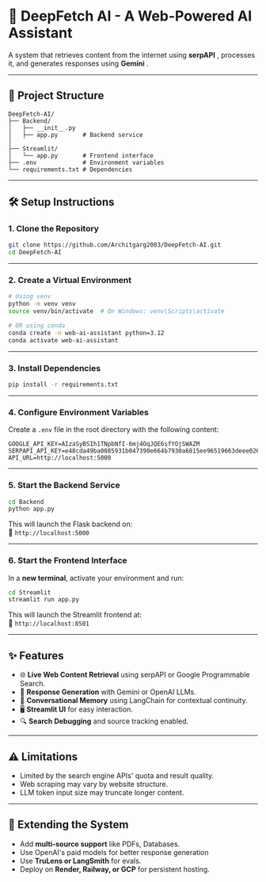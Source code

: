 # 🚀 DeepFetch AI - A Web-Powered AI Assistant

A system that retrieves content from the internet using **serpAPI** , processes it, and generates responses using **Gemini** .

---

## 🔧 Project Structure

```
DeepFetch-AI/
├── Backend/
│   ├── __init__.py
│   ├── app.py       # Backend service
│
├── Streamlit/
│   └── app.py       # Frontend interface
├── .env             # Environment variables
└── requirements.txt # Dependencies
```

---

## 🛠️ Setup Instructions

### 1. Clone the Repository

```bash
git clone https://github.com/Architgarg2003/DeepFetch-AI.git
cd DeepFetch-AI
```

---

### 2. Create a Virtual Environment

```bash
# Using venv
python -m venv venv
source venv/bin/activate  # On Windows: venv\Scripts\activate

# OR using conda
conda create -n web-ai-assistant python=3.12
conda activate web-ai-assistant
```

---

### 3. Install Dependencies

```bash
pip install -r requirements.txt
```

---

### 4. Configure Environment Variables

Create a `.env` file in the root directory with the following content:

```
GOOGLE_API_KEY=AIzaSyBSIh1TNpbNfI-6mj4OqJQE6sfYOjSWAZM
SERPAPI_API_KEY=e48cda49ba0085931b047390e664b7930a6815ee96519663deee0261bc7d01e3
API_URL=http://localhost:5000
```

---

### 5. Start the Backend Service

```bash
cd Backend
python app.py
```

This will launch the Flask backend on:  
📍 `http://localhost:5000`

---

### 6. Start the Frontend Interface

In a **new terminal**, activate your environment and run:

```bash
cd Streamlit
streamlit run app.py
```

This will launch the Streamlit frontend at:  
📍 `http://localhost:8501`

---

## ✨ Features

- 🌐 **Live Web Content Retrieval** using serpAPI or Google Programmable Search.
- 🤖 **Response Generation** with Gemini or OpenAI LLMs.
- 🧠 **Conversational Memory** using LangChain for contextual continuity.
- 🖥️ **Streamlit UI** for easy interaction.
- 🔍 **Search Debugging** and source tracking enabled.

---

## ⚠️ Limitations

- Limited by the search engine APIs' quota and result quality.
- Web scraping may vary by website structure.
- LLM token input size may truncate longer content.

---

## 🔄 Extending the System

- Add **multi-source support** like PDFs, Databases.
- Use OpenAI's paid models for better response generation 
- Use **TruLens or LangSmith** for evals.
- Deploy on **Render, Railway, or GCP** for persistent hosting.
